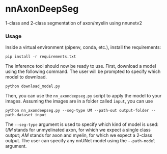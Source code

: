 # nnAxonDeepSeg
1-class and 2-class segmentation of axon/myelin using nnunetv2 

### Usage
Inside a virtual environment (pipenv, conda, etc.), install the requirements:
```
pip install -r requirements.txt
```

The inference tool should now be ready to use. First, download a model using the following command. The user will be prompted to specify which model to download.
```
python download_model.py
```

Then, you can use the `nn_axondeepseg.py` script to apply the model to your images. Assuming the images are in a folder called `input`, you can use 
```
python nn_axondeepseg.py --seg-type UM --path-out output-folder --path-dataset input
```
The `--seg-type` argument is used to specify which kind of model is used: *UM* stands for unmyelinated axon, for which we expect a single class output; *AM* stands for axon and myelin, for which we expect a 2-class output. The user can specify any nnUNet model using the `--path-model` argument.
